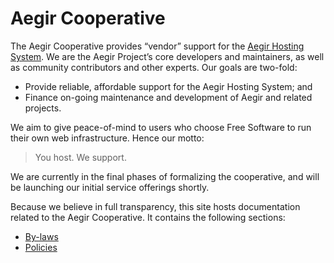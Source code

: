 Aegir Cooperative
=================

The Aegir Cooperative provides “vendor” support for the [Aegir Hosting System](http://docs.aegirproject.org). We are the Aegir Project’s core developers and maintainers, as well as community contributors and other experts. Our goals are two-fold:

* Provide reliable, affordable support for the Aegir Hosting System; and
* Finance on-going maintenance and development of Aegir and related projects.

We aim to give peace-of-mind to users who choose Free Software to run their own web infrastructure. Hence our motto:

> You host. We support.

We are currently in the final phases of formalizing the cooperative, and will be launching our initial service offerings shortly.

Because we believe in full transparency, this site hosts documentation related to the Aegir Cooperative. It contains the following sections:

* [By-laws](by-laws.md)
* [Policies](policies.md)

